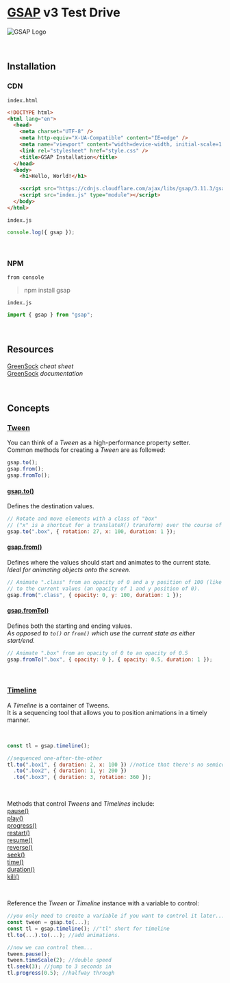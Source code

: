 # [GSAP](https://greensock.com/) v3 Test Drive

<!-- ![GSAP Logo](https://external-content.duckduckgo.com/iu/?u=https%3A%2F%2Fwww.seekicon.com%2Ffree-icon-download%2Fgreensock-icon_1.png&f=1&nofb=1&ipt=9c1fe75b0647c24f9b7a84305fa4f33a42fd053e7817ab4caf5ef3b50aa9a784&ipo=images) -->

![GSAP Logo](https://external-content.duckduckgo.com/iu/?u=https%3A%2F%2Fgreensock.com%2Fuploads%2Fmonthly_2020_03%2Ftweenmax.png.cf27916e926fbb328ff214f66b4c8429.png&f=1&nofb=1&ipt=f3f43e7c44d50daa7c699ba25087fee2141ba8e0a7ba5c9c0c68e1888b37877d&ipo=images)

<br>

## Installation

### CDN

`index.html`

```html
<!DOCTYPE html>
<html lang="en">
  <head>
    <meta charset="UTF-8" />
    <meta http-equiv="X-UA-Compatible" content="IE=edge" />
    <meta name="viewport" content="width=device-width, initial-scale=1.0" />
    <link rel="stylesheet" href="style.css" />
    <title>GSAP Installation</title>
  </head>
  <body>
    <h1>Hello, World!</h1>

    <script src="https://cdnjs.cloudflare.com/ajax/libs/gsap/3.11.3/gsap.min.js"></script>
    <script src="index.js" type="module"></script>
  </body>
</html>
```

`index.js`

```js
console.log({ gsap });
```

<br>

### NPM

`from console`

> npm install gsap

`index.js`

```js
import { gsap } from "gsap";
```

<br>

## Resources

[GreenSock](https://greensock.com/cheatsheet/) _cheat sheet_<br>
[GreenSock](https://greensock.com/docs/) _documentation_

<br>

## Concepts

### [Tween](https://greensock.com/docs/v3/GSAP/Tween)

You can think of a _Tween_ as a high-performance property setter.<br>
Common methods for creating a _Tween_ are as followed:

```js
gsap.to();
gsap.from();
gsap.fromTo();
```

#### [gsap.to()](<https://greensock.com/docs/v3/GSAP/gsap.to()>)

Defines the destination values.

```js
// Rotate and move elements with a class of "box"
// ("x" is a shortcut for a translateX() transform) over the course of 1 second.
gsap.to(".box", { rotation: 27, x: 100, duration: 1 });
```

#### [gsap.from()](<https://greensock.com/docs/v3/GSAP/gsap.from()>)

Defines where the values should start and animates to the current state.<br>
_Ideal for animating objects onto the screen._

```js
// Animate ".class" from an opacity of 0 and a y position of 100 (like transform: translateY(100px))
// to the current values (an opacity of 1 and y position of 0).
gsap.from(".class", { opacity: 0, y: 100, duration: 1 });
```

#### [gsap.fromTo()](<https://greensock.com/docs/v3/GSAP/gsap.fromTo()>)

Defines both the starting and ending values.<br>
_As opposed to `to()` or `from()` which use the current state as either start/end._

```js
// Animate ".box" from an opacity of 0 to an opacity of 0.5
gsap.fromTo(".box", { opacity: 0 }, { opacity: 0.5, duration: 1 });
```

<br>

### [Timeline](https://greensock.com/docs/v3/GSAP/Timeline)

A _Timeline_ is a container of Tweens.<br>
It is a sequencing tool that allows you to position animations in a timely manner.

<br>

```js
const tl = gsap.timeline();

//sequenced one-after-the-other
tl.to(".box1", { duration: 2, x: 100 }) //notice that there's no semicolon!
  .to(".box2", { duration: 1, y: 200 })
  .to(".box3", { duration: 3, rotation: 360 });
```

<br>

Methods that control _Tweens_ and _Timelines_ include:<br>
[pause()](<https://greensock.com/docs/v3/GSAP/Tween/pause()>)<br>
[play()](<https://greensock.com/docs/v3/docs/v3/GSAP/Tween/play()>)<br>
[progress()](<https://greensock.com/docs/v3/GSAP/Tween/progress()>)<br>
[restart()](<https://greensock.com/docs/v3/GSAP/Tween/restart()>)<br>
[resume()](<https://greensock.com/docs/v3/GSAP/Tween/resume()>)<br>
[reverse()](<https://greensock.com/docs/v3/GSAP/Tween/reverse()>)<br>
[seek()](<https://greensock.com/docs/v3/GSAP/Tween/seek()>)<br>
[time()](<https://greensock.com/docs/v3/GSAP/Tween/time()>)<br>
[duration()](<https://greensock.com/docs/v3/GSAP/Tween/duration()>)<br>
[kill()](<https://greensock.com/docs/v3/GSAP/Tween/kill()>)

<br>

Reference the _Tween_ or _Timeline_ instance with a variable to control:

```js
//you only need to create a variable if you want to control it later...
const tween = gsap.to(...);
const tl = gsap.timeline(); //"tl" short for timeline
tl.to(...).to(...); //add animations.

//now we can control them...
tween.pause();
tween.timeScale(2); //double speed
tl.seek(3); //jump to 3 seconds in
tl.progress(0.5); //halfway through
```
